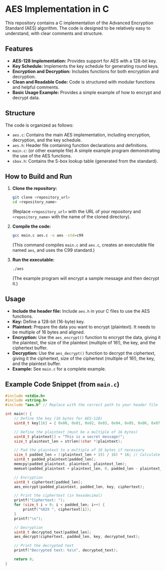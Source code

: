 # AES Implementation in C

This repository contains a C implementation of the Advanced Encryption Standard (AES) algorithm.  The code is designed to be relatively easy to understand, with clear comments and structure.

## Features

*   **AES-128 Implementation:**  Provides support for AES with a 128-bit key.
*   **Key Schedule:** Implements the key schedule for generating round keys.
*   **Encryption and Decryption:** Includes functions for both encryption and decryption.
*   **Clean and Readable Code:** Code is structured with modular functions and helpful comments.
*   **Basic Usage Example:**  Provides a simple example of how to encrypt and decrypt data.

## Structure

The code is organized as follows:

*   `aes.c`:  Contains the main AES implementation, including encryption, decryption, and the key schedule.
*   `aes.h`:  Header file containing function declarations and definitions.
*   `main.c`: (or other example file)  A simple example program demonstrating the use of the AES functions.
*   `sbox.h`:  Contains the S-box lookup table (generated from the standard).

## How to Build and Run

1.  **Clone the repository:**

    ```bash
    git clone <repository_url>
    cd <repository_name>
    ```

    (Replace `<repository_url>` with the URL of your repository and `<repository_name>` with the name of the cloned directory).

2.  **Compile the code:**

    ```bash
    gcc main.c aes.c -o aes -std=c99
    ```

    (This command compiles `main.c` and `aes.c`, creates an executable file named `aes`, and uses the C99 standard.)

3.  **Run the executable:**

    ```bash
    ./aes
    ```

    (The example program will encrypt a sample message and then decrypt it.)

## Usage

*   **Include the header file:**  Include `aes.h` in your C files to use the AES functions.
*   **Key:** Define a 128-bit (16-byte) key.
*   **Plaintext:**  Prepare the data you want to encrypt (plaintext). It needs to be multiple of 16 bytes and aligned.
*   **Encryption:**  Use the `aes_encrypt()` function to encrypt the data, giving it the plaintext, the size of the plaintext (multiple of 16!), the key, and the ciphertext buffer.
*   **Decryption:** Use the `aes_decrypt()` function to decrypt the ciphertext, giving it the ciphertext, size of the ciphertext (multiple of 16!), the key, and the plaintext buffer.
*   **Example:** See `main.c` for a complete example.

## Example Code Snippet (from `main.c`)

```c
#include <stdio.h>
#include <string.h>
#include "aes.h" // Replace with the correct path to your header file

int main() {
    // Define the key (16 bytes for AES-128)
    uint8_t key[16] = { 0x00, 0x01, 0x02, 0x03, 0x04, 0x05, 0x06, 0x07, 0x08, 0x09, 0x0A, 0x0B, 0x0C, 0x0D, 0x0E, 0x0F };

    // Define the plaintext (must be a multiple of 16 bytes)
    uint8_t plaintext[] = "This is a secret message!";
    size_t plaintext_len = strlen((char *)plaintext);

    // Pad the plaintext to a multiple of 16 bytes if necessary
    size_t padded_len = ((plaintext_len + 15) / 16) * 16; // Calculate the padded length
    uint8_t padded_plaintext[padded_len];
    memcpy(padded_plaintext, plaintext, plaintext_len);
    memset(padded_plaintext + plaintext_len, 0, padded_len - plaintext_len); // Pad with zeros

    // Encryption
    uint8_t ciphertext[padded_len];
    aes_encrypt(padded_plaintext, padded_len, key, ciphertext);

    // Print the ciphertext (in hexadecimal)
    printf("Ciphertext: ");
    for (size_t i = 0; i < padded_len; i++) {
        printf("%02X ", ciphertext[i]);
    }
    printf("\n");

    // Decryption
    uint8_t decrypted_text[padded_len];
    aes_decrypt(ciphertext, padded_len, key, decrypted_text);

    // Print the decrypted text
    printf("Decrypted text: %s\n", decrypted_text);

    return 0;
}
